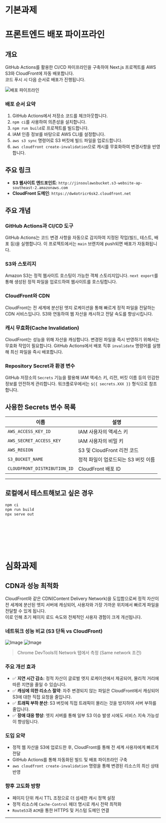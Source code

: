 # 기본과제

# 프론트엔드 배포 파이프라인

## 개요

GitHub Actions를 활용한 CI/CD 파이프라인을 구축하여 Next.js 프로젝트를 AWS S3와 CloudFront에 자동 배포합니다.  
코드 푸시 시 다음 순서로 배포가 진행됩니다.

![배포 파이프라인](https://github.com/user-attachments/assets/906ebf55-efb2-451d-97b5-e22fae38fb96)

### 배포 순서 요약

1. GitHub Actions에서 저장소 코드를 체크아웃합니다.
2. `npm ci`를 사용하여 의존성을 설치합니다.
3. `npm run build`로 프로젝트를 빌드합니다.
4. IAM 인증 정보를 바탕으로 AWS CLI를 설정합니다.
5. `aws s3 sync` 명령어로 S3 버킷에 빌드 파일을 업로드합니다.
6. `aws cloudfront create-invalidation`으로 캐시를 무효화하여 변경사항을 반영합니다.

## 주요 링크

- **S3 웹사이트 엔드포인트**: `http://jinsoulawsbucket.s3-website-ap-southeast-2.amazonaws.com`
- **CloudFront 도메인**: `https://dw4otricr6sk2.cloudfront.net`

## 주요 개념

### GitHub Actions과 CI/CD 도구

GitHub Actions는 코드 변경 사항을 자동으로 감지하여 지정된 작업(빌드, 테스트, 배포 등)을 실행합니다. 이 프로젝트에서는 `main` 브랜치에 push되면 배포가 자동화됩니다.

### S3와 스토리지

Amazon S3는 정적 웹사이트 호스팅이 가능한 객체 스토리지입니다. `next export`를 통해 생성된 정적 파일을 업로드하여 웹사이트를 호스팅합니다.

### CloudFront와 CDN

CloudFront는 전 세계에 분산된 엣지 로케이션을 통해 빠르게 정적 파일을 전달하는 CDN 서비스입니다. S3와 연동하여 웹 자산을 캐시하고 전달 속도를 향상시킵니다.

### 캐시 무효화(Cache Invalidation)

CloudFront는 성능을 위해 자산을 캐싱합니다. 변경된 파일을 즉시 반영하기 위해서는 무효화 작업이 필요합니다. GitHub Actions에서 배포 직후 `invalidate` 명령어를 실행해 최신 파일을 즉시 배포합니다.

### Repository Secret과 환경 변수

GitHub 저장소의 `Secrets` 기능을 활용해 IAM 액세스 키, 리전, 버킷 이름 등의 민감한 정보를 안전하게 관리합니다. 워크플로우에서는 `${{ secrets.XXX }}` 형식으로 참조합니다.

## 사용한 Secrets 변수 목록

| 이름                         | 설명                                |
| ---------------------------- | ----------------------------------- |
| `AWS_ACCESS_KEY_ID`          | IAM 사용자의 액세스 키              |
| `AWS_SECRET_ACCESS_KEY`      | IAM 사용자의 비밀 키                |
| `AWS_REGION`                 | S3 및 CloudFront 리전 코드          |
| `S3_BUCKET_NAME`             | 정적 파일이 업로드되는 S3 버킷 이름 |
| `CLOUDFRONT_DISTRIBUTION_ID` | CloudFront 배포 ID                  |

---

## 로컬에서 테스트해보고 싶은 경우

```bash
npm ci
npm run build
npx serve out
```

</br>
</br>
</br>
</br>
</br>

# 심화과제

## CDN과 성능 최적화

CloudFront와 같은 CDN(Content Delivery Network)을 도입함으로써 정적 자산이 전 세계에 분산된 엣지 서버에 캐싱되어, 사용자와 가장 가까운 위치에서 빠르게 파일을 전달할 수 있게 됩니다.  
이로 인해 초기 페이지 로드 속도와 전체적인 사용자 경험이 크게 개선됩니다.

### 네트워크 성능 비교 (S3 단독 vs CloudFront)

![Image](https://github.com/user-attachments/assets/5a339176-b069-4309-971a-601f48b276d0)
![Image](https://github.com/user-attachments/assets/46a2bc71-1b6b-4c3b-81b5-9465d34812a3)

> Chrome DevTools의 Network 탭에서 측정 (Same network 조건)

### 주요 개선 효과

- ✅ **지연 시간 감소**: 정적 자산이 글로벌 엣지 로케이션에서 제공되어, 물리적 거리에 따른 지연을 줄일 수 있습니다.
- ✅ **캐싱에 의한 리소스 절약**: 자주 변경되지 않는 파일은 CloudFront에서 캐싱되어 S3에 대한 직접 요청을 줄입니다.
- ✅ **트래픽 부하 분산**: S3 버킷에 직접 트래픽이 몰리는 것을 방지하여 서버 부하를 줄입니다.
- ✅ **장애 대응 향상**: 엣지 서버를 통해 일부 S3 이슈 발생 시에도 서비스 지속 가능성이 향상됩니다.

### 도입 요약

- 정적 웹 자산을 S3에 업로드한 후, CloudFront를 통해 전 세계 사용자에게 빠르게 전달
- GitHub Actions를 통해 자동화된 빌드 및 배포 파이프라인 구축
- `aws cloudfront create-invalidation` 명령을 통해 변경된 리소스의 최신 상태 반영

### 향후 고도화 방향

- 페이지 단위 캐시 TTL 조정으로 더 섬세한 캐시 정책 설정
- 정적 리소스에 `Cache-Control` 헤더 명시로 캐시 전략 최적화
- `Route53`과 `ACM`을 통한 HTTPS 및 커스텀 도메인 연결

---
